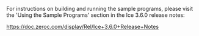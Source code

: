 For instructions on building and running the sample programs, please
visit the 'Using the Sample Programs' section in the Ice 3.6.0
release notes:

https://doc.zeroc.com/display/Rel/Ice+3.6.0+Release+Notes
